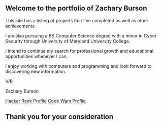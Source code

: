 ## Welcome to the portfolio of Zachary Burson

This site has a listing of projects that I've completed as well as other achievements.

I am also pursuing a BS Computer Science degree with a minor in Cyber Security through University of Maryland University College.

I intend to continue my search for professional growth and educational opportunities whenever I can.

I enjoy working with computers and programming and look forward to discovering new information.

V/R

Zachary Burson

<a href=https://www.hackerrank.com/zchbrsn>Hacker Rank Profile</a>
<a href=https://www.codewars.com/users/Ecobear>Code Wars Profile</a>

## Thank you for your consideration
